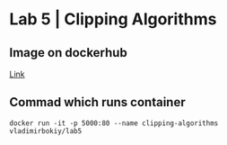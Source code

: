 # Lab 5 | Clipping Algorithms

## Image on dockerhub
[Link](https://hub.docker.com/r/vladimirbokiy/lab5) 

## Commad which runs container
  ```docker run -it -p 5000:80 --name clipping-algorithms vladimirbokiy/lab5```

